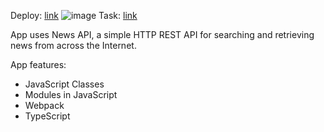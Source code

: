 Deploy: [link](https://izy-code.github.io/news-api/)
![image](https://github.com/izy-code/news-api/assets/126877709/5f3e8caf-cee6-4b11-b7f5-b5f483956871)
Task: [link](https://github.com/rolling-scopes-school/tasks/blob/master/tasks/migration-newip-to-ts.md)

App uses News API, a simple HTTP REST API for searching and retrieving news from across the Internet.

App features:
* JavaScript Classes
* Modules in JavaScript
* Webpack
* TypeScript

